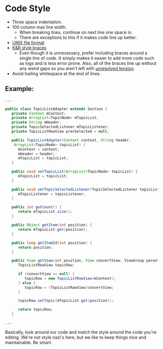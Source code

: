 Code Style
==========

* Three space indentation.
* 100 column max line width.
  * When breaking lines, continue on next line one space in.
  * There are exceptions to this if it makes code line up better.
* [UNIX file format](http://en.wikipedia.org/wiki/Newline#Representations)
* [K&R style braces](http://en.wikipedia.org/wiki/Indent_style#K.26R_style)
  * Even though it is unnecessary, prefer including braces around a single line of code. It simply makes it easier to add more code such as logs and is less error prone. Also, all of the braces line up without any weird gaps so you aren't left with [unresolved tension](http://xkcd.com/859/).
* Avoid trailing whitespace at the end of lines.


Example:
--------
```java
...

public class TopicListAdapter extends Section {
   private Context mContext;
   private ArrayList<TopicNode> mTopicList;
   private String mHeader;
   private TopicSelectedListener mTopicListener;
   private TopicListRowView prevSelected = null;

   public TopicListAdapter(Context context, String header,
    ArrayList<TopicNode> topicList) {
      mContext = context;
      mHeader = header;
      mTopicList = topicList;
   }

   public void setTopicList(ArrayList<TopicNode> topicList) {
      mTopicList = topicList;
   }

   public void setTopicSelectedListener(TopicSelectedListener topicListener) {
      mTopicListener = topicListener;
   }

   public int getCount() {
      return mTopicList.size();
   }

   public Object getItem(int position) {
      return mTopicList.get(position);
   }

   public long getItemId(int position) {
      return position;
   }

   public View getView(int position, View convertView, ViewGroup parent) {
      TopicListRowView topicRow;

      if (convertView == null) {
         topicRow = new TopicListRowView(mContext);
      } else {
         topicRow = (TopicListRowView)convertView;
      }

      topicRow.setTopic(mTopicList.get(position));

      return topicRow;
   }

...
```

Basically, look around our code and match the style around the code you're
editing.  We're not style nazi's here, but we like to keep things nice and
maintainable.  Be smart.
